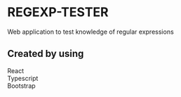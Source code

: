 # REGEXP-TESTER 
Web application to test knowledge of regular expressions
## Created by using
React  
Typescript  
Bootstrap  
